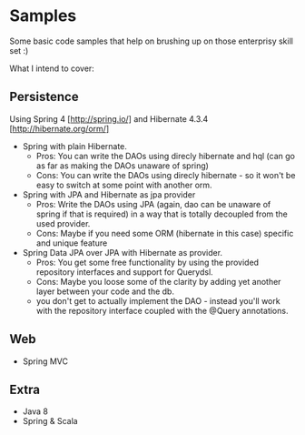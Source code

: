 Samples
=======

Some basic code samples that help on brushing up on those enterprisy skill set :)

What I intend to cover:

Persistence
-----------
Using Spring 4 [http://spring.io/] and Hibernate 4.3.4 [http://hibernate.org/orm/]

* Spring with plain Hibernate.
  * Pros: You can write the DAOs using direcly hibernate and hql (can go as far as making the DAOs unaware of spring)  
  * Cons: You can write the DAOs using direcly hibernate - so it won't be easy to switch at some point with another orm.
* Spring with JPA and Hibernate as jpa provider
  * Pros: Write the DAOs using JPA (again, dao can be unaware of spring if that is required) in a way that is totally decoupled from the used provider.
  * Cons: Maybe if you need some ORM (hibernate in this case) specific and unique feature
* Spring Data JPA over JPA with Hibernate as provider.
  * Pros: You get some free functionality by using the provided repository interfaces and support for Querydsl.
  * Cons: Maybe you loose some of the clarity by adding yet another layer between your code and the db. 
  * you don't get to actually implement the DAO - instead you'll work with the repository interface coupled with the @Query annotations.



Web
----
* Spring MVC

Extra
-----
* Java 8
* Spring & Scala
